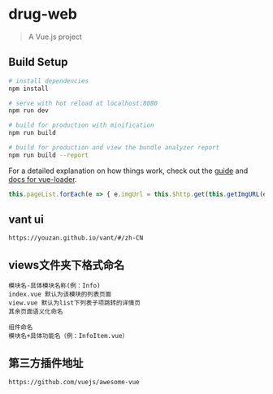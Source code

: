 # drug-web

> A Vue.js project

## Build Setup

``` bash
# install dependencies
npm install

# serve with hot reload at localhost:8080
npm run dev

# build for production with minification
npm run build

# build for production and view the bundle analyzer report
npm run build --report
```

For a detailed explanation on how things work, check out the [guide](http://vuejs-templates.github.io/webpack/) and [docs for vue-loader](http://vuejs.github.io/vue-loader).


``` javascript
this.pageList.forEach(e => { e.imgUrl = this.$http.get(this.getImgURL(e.fileId, 'LOGO')); });
```
## vant ui
```
https://youzan.github.io/vant/#/zh-CN
```
## views文件夹下格式命名

```
模块名-具体模块名称(例：Info)
index.vue 默认为该模块的列表页面
view.vue 默认为list下列表子项跳转的详情页
其余页面语义化命名

组件命名
模块名+具体功能名（例：InfoItem.vue）
```
## 第三方插件地址
```
https://github.com/vuejs/awesome-vue
```
